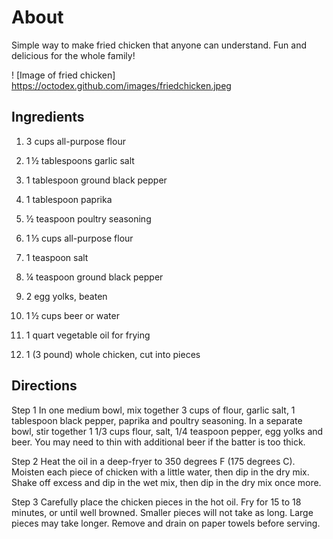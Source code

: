 # About
Simple way to make fried chicken that anyone can understand. Fun and delicious for the whole family!

! [Image of fried chicken]
https://octodex.github.com/images/friedchicken.jpeg


## Ingredients
1. 3 cups all-purpose flour

2. 1 ½ tablespoons garlic salt

3. 1 tablespoon ground black pepper

4. 1 tablespoon paprika

5. ½ teaspoon poultry seasoning

6. 1 ⅓ cups all-purpose flour

7. 1 teaspoon salt

8. ¼ teaspoon ground black pepper

9. 2 egg yolks, beaten

10. 1 ½ cups beer or water

11. 1 quart vegetable oil for frying

12. 1 (3 pound) whole chicken, cut into pieces


## Directions
Step 1
In one medium bowl, mix together 3 cups of flour, garlic salt, 1 tablespoon black pepper, paprika and poultry seasoning. In a separate bowl, stir together 1 1/3 cups flour, salt, 1/4 teaspoon pepper, egg yolks and beer. You may need to thin with additional beer if the batter is too thick.

Step 2
Heat the oil in a deep-fryer to 350 degrees F (175 degrees C). Moisten each piece of chicken with a little water, then dip in the dry mix. Shake off excess and dip in the wet mix, then dip in the dry mix once more.

Step 3
Carefully place the chicken pieces in the hot oil. Fry for 15 to 18 minutes, or until well browned. Smaller pieces will not take as long. Large pieces may take longer. Remove and drain on paper towels before serving.
